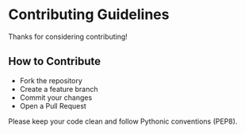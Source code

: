 # Contributing Guidelines

Thanks for considering contributing!

## How to Contribute

- Fork the repository
- Create a feature branch
- Commit your changes
- Open a Pull Request

Please keep your code clean and follow Pythonic conventions (PEP8).
